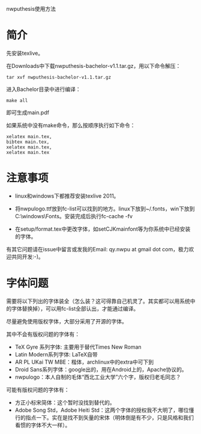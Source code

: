 nwputhesis使用方法

# 简介 #

先安装texlive。

在Downloads中下载nwputhesis-bachelor-v1.1.tar.gz，用以下命令解压：
```
tar xvf nwputhesis-bachelor-v1.1.tar.gz
```

进入Bachelor目录中进行编译：

```
make all
```

即可生成main.pdf

如果系统中没有make命令，那么按顺序执行如下命令：
```
xelatex main.tex,
bibtex main.tex,
xelatex main.tex,
xelatex main.tex
```

# 注意事项 #

  * linux和windows下都推荐安装texlive 2011。

  * 将nwpulogo.ttf放到fc-list可以找到的地方。linux下放到~/.fonts，win下放到C:\windows\Fonts。安装完成后执行fc-cache -fv

  * 在setup/format.tex中更改字体，如setCJKmainfont等为你系统中已经安装的字体。

有其它问题请在issue中留言或发我的Email: qy.nwpu at gmail dot com，极力欢迎共同开发:-)。

# 字体问题 #

需要将以下列出的字体装全（怎么装？这可得靠自己机灵了。其实都可以用系统中的字体替换掉），可以用fc-list全部认出，才能通过编译。

尽量避免使用版权字体，大部分采用了开源的字体。

其中不会有版权问题的字体有：

  * TeX Gyre 系列字体: 主要用于替代Times New Roman
  * Latin Modern系列字体: LaTeX自带
  * AR PL UKai TW MBE：楷体，archlinux中的extra中可下到
  * Droid Sans系列字体：google出的，用在Android上的，Apache协议的。
  * nwpulogo：本人自制的毛体“西北工业大学”六个字，版权归老毛同志？

可能有版权问题的字体有：

  * 方正小标宋简体：这个暂时没找到替代的。
  * Adobe Song Std，Adobe Heiti Std：这两个字体的授权我不大明了，哪位懂行的指点一下。实在是找不到矢量的宋体（明体倒是有不少，只是风格和我们看惯的字体不大一样）。